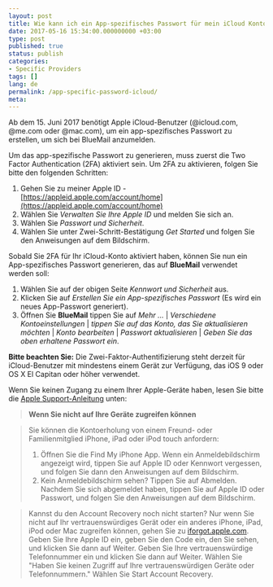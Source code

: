 ```yaml
---
layout: post
title: Wie kann ich ein App-spezifisches Passwort für mein iCloud Konto aktivieren?
date: 2017-05-16 15:34:00.000000000 +03:00
type: post
published: true
status: publish
categories:
- Specific Providers
tags: []
lang: de
permalink: /app-specific-password-icloud/
meta:
---
```


Ab dem 15. Juni 2017 benötigt Apple iCloud-Benutzer (@icloud.com, @me.com oder @mac.com), um ein app-spezifisches Passwort zu erstellen, um sich bei BlueMail anzumelden.

Um das app-spezifische Passwort zu generieren, muss zuerst die Two Factor Authentication (2FA) aktiviert sein. Um 2FA zu aktivieren, folgen Sie bitte den folgenden Schritten:

1. Gehen Sie zu meiner Apple ID - [https://appleid.apple.com/account/home](https://appleid.apple.com/account/home)
2. Wählen Sie *Verwalten Sie Ihre Apple ID* und melden Sie sich an.
3. Wählen Sie *Passwort und Sicherheit*.
4. Wählen Sie unter Zwei-Schritt-Bestätigung *Get Started* und folgen Sie den Anweisungen auf dem Bildschirm.

Sobald Sie 2FA für Ihr iCloud-Konto aktiviert haben, können Sie nun ein App-spezifisches Passwort generieren, das auf **BlueMail** verwendet werden soll:
1. Wählen Sie auf der obigen Seite *Kennwort und Sicherheit* aus.
2. Klicken Sie auf *Erstellen Sie ein App-spezifisches Passwort* (Es wird ein neues App-Passwort generiert).
3. Öffnen Sie **BlueMail** tippen Sie auf *Mehr ...* \| *Verschiedene Kontoeinstellungen* \| *tippen Sie auf das Konto, das Sie aktualisieren möchten* \| *Konto bearbeiten* \| *Passwort aktualisieren* \| *Geben Sie das oben erhaltene Passwort ein*.

**Bitte beachten Sie:** Die Zwei-Faktor-Authentifizierung steht derzeit für iCloud-Benutzer mit mindestens einem Gerät zur Verfügung, das iOS 9 oder OS X El Capitan oder höher verwendet.

Wenn Sie keinen Zugang zu einem Ihrer Apple-Geräte haben, lesen Sie bitte die [Apple Support-Anleitung](https://support.apple.com/en-US/HT204921) unten:

> **Wenn Sie nicht auf Ihre Geräte zugreifen können**

> Sie können die Kontoerholung von einem Freund- oder Familienmitglied iPhone, iPad oder iPod touch anfordern:
> 1. Öffnen Sie die Find My iPhone App. Wenn ein Anmeldebildschirm angezeigt wird, tippen Sie auf Apple ID oder Kennwort vergessen, und folgen Sie dann den Anweisungen auf dem Bildschirm.
> 2. Kein Anmeldebildschirm sehen? Tippen Sie auf Abmelden. Nachdem Sie sich abgemeldet haben, tippen Sie auf Apple ID oder Passwort, und folgen Sie den Anweisungen auf dem Bildschirm.

> Kannst du den Account Recovery noch nicht starten? Nur wenn Sie nicht auf Ihr vertrauenswürdiges Gerät oder ein anderes iPhone, iPad, iPod oder Mac zugreifen können, gehen Sie zu [iforgot.apple.com](http://iforgot.apple.com). Geben Sie Ihre Apple ID ein, geben Sie den Code ein, den Sie sehen, und klicken Sie dann auf Weiter. Geben Sie Ihre vertrauenswürdige Telefonnummer ein und klicken Sie dann auf Weiter. Wählen Sie "Haben Sie keinen Zugriff auf Ihre vertrauenswürdigen Geräte oder Telefonnummern." Wählen Sie Start Account Recovery.
